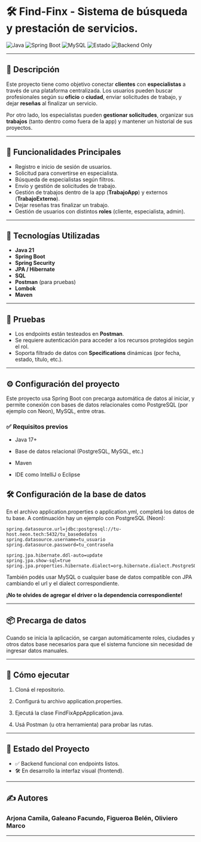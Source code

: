 # 🛠️ Find-Finx - Sistema de búsqueda y prestación de servicios.

![Java](https://img.shields.io/badge/Java-21-blue?logo=java)
![Spring Boot](https://img.shields.io/badge/Spring_Boot-3.0-brightgreen?logo=springboot)
![MySQL](https://img.shields.io/badge/MySQL-8.0-lightgrey?logo=mysql)
![Estado](https://img.shields.io/badge/Estado-En%20Desarrollo-yellow)
![Backend Only](https://img.shields.io/badge/Interfaz-Pendiente-lightblue)

---

## 📌 Descripción

Este proyecto tiene como objetivo conectar **clientes** con **especialistas** a través de una plataforma centralizada. Los usuarios pueden buscar profesionales según su **oficio** o **ciudad**, enviar solicitudes de trabajo, y dejar **reseñas** al finalizar un servicio.

Por otro lado, los especialistas pueden **gestionar solicitudes**, organizar sus **trabajos** (tanto dentro como fuera de la app) y mantener un historial de sus proyectos.

---

## 🚀 Funcionalidades Principales

- Registro e inicio de sesión de usuarios.
- Solicitud para convertirse en especialista.
- Búsqueda de especialistas según filtros.
- Envío y gestión de solicitudes de trabajo.
- Gestión de trabajos dentro de la app (**TrabajoApp**) y externos (**TrabajoExterno**).
- Dejar reseñas tras finalizar un trabajo.
- Gestión de usuarios con distintos **roles** (cliente, especialista, admin).

---

## 🧱 Tecnologías Utilizadas

- **Java 21**
- **Spring Boot**
- **Spring Security**
- **JPA / Hibernate**
- **SQL**
- **Postman** (para pruebas)
- **Lombok**
- **Maven**

---

## 🧪 Pruebas

- Los endpoints están testeados en **Postman**.
- Se requiere autenticación para acceder a los recursos protegidos según el rol.
- Soporta filtrado de datos con **Specifications** dinámicas (por fecha, estado, título, etc.).

---

## ⚙️ Configuración del proyecto

Este proyecto usa Spring Boot con precarga automática de datos al iniciar, y permite conexión con bases de datos relacionales como PostgreSQL (por ejemplo con Neon), MySQL, entre otras.

### ✅ Requisitos previos

- Java 17+

- Base de datos relacional (PostgreSQL, MySQL, etc.)

- Maven

- IDE como IntelliJ o Eclipse


## 🛠️ Configuración de la base de datos

En el archivo application.properties o application.yml, completá los datos de tu base. A continuación hay un ejemplo con PostgreSQL (Neon):

```properties
spring.datasource.url=jdbc:postgresql://tu-host.neon.tech:5432/tu_basededatos
spring.datasource.username=tu_usuario
spring.datasource.password=tu_contraseña

spring.jpa.hibernate.ddl-auto=update
spring.jpa.show-sql=true
spring.jpa.properties.hibernate.dialect=org.hibernate.dialect.PostgreSQLDialect
```

También podés usar MySQL o cualquier base de datos compatible con JPA cambiando el url y el dialect correspondiente.

**¡No te olvides de agregar el driver o la dependencia correspondiente!**

---

## 📦 Precarga de datos

Cuando se inicia la aplicación, se cargan automáticamente roles, ciudades y otros datos base necesarios para que el sistema funcione sin necesidad de ingresar datos manuales.


---

## 🚀 Cómo ejecutar

1. Cloná el repositorio.


2. Configurá tu archivo application.properties.


3. Ejecutá la clase FindFixAppApplication.java.


4. Usá Postman (u otra herramienta) para probar las rutas.

---

## 📌 Estado del Proyecto

- ✅ Backend funcional con endpoints listos.
- 🛠️ En desarrollo la interfaz visual (frontend).

---

## ✍️ Autores

### **Arjona Camila, Galeano Facundo, Figueroa Belén, Oliviero Marco**

---

